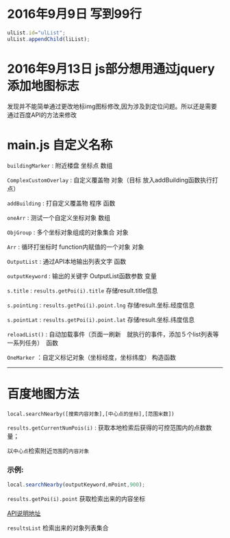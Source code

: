 # 2016年9月9日 写到99行

```javascript
ulList.id="ulList";
ulList.appendChild(liList);
```

# 2016年9月13日 js部分想用通过jquery添加地图标志
发现并不能简单通过更改地标img图标修改,因为涉及到定位问题。所以还是需要通过百度API的方法来修改

# main.js 自定义名称

`buildingMarker` : 附近楼盘 坐标点 数组

`ComplexCustomOverlay` : 自定义覆盖物 对象（目标 放入addBuilding函数执行打点）

`addBuilding` : 打自定义覆盖物 程序 函数

`oneArr` : 测试一个自定义坐标对象 数组

`ObjGroup` : 多个坐标对象组成的对象集合  对象

`Arr` : 循环打坐标时 function内赋值的一个对象  对象

`OutputList` : 通过API本地输出列表文字 函数

`outputKeyword` : 输出的关键字 OutputList函数参数 变量

`s.title` : `results.getPoi(i).title` 存储result.title信息

`s.pointLng` : `results.getPoi(i).point.lng`  存储result.坐标.经度信息

`s.pointLat` : `results.getPoi(i).point.lat`  存储result.坐标.纬度信息

`reloadList()` : 自动加载事件（页面一刷新　就执行的事件，添加５个list列表等一系列任务）　函数

`OneMarker` ：自定义标记对象（坐标经度，坐标纬度） 构造函数

***

# 百度地图方法

`local.searchNearby([搜索内容对象],[中心点的坐标],[范围米数])`

`results.getCurrentNumPois(i)` : 获取本地检索后获得的可控范围内的点数数量；

以`中心点`检索附近`范围`的`内容对象`
### 示例:
```javascript
local.searchNearby(outputKeyword,mPoint,900);
```


`results.getPoi(i).point` 获取检索出来的内容坐标

[API说明地址](http://developer.baidu.com/map/reference/index.php?title=Class:%E6%9C%8D%E5%8A%A1%E7%B1%BB/LocalResultPoi)

`resultsList` 检索出来的对象列表集合
